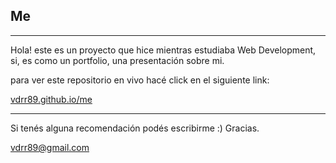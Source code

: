 ## Me
---

Hola! este es un proyecto que hice mientras estudiaba Web Development, si, es como un portfolio, una presentación sobre mi.

para ver este repositorio en vivo hacé click en el siguiente link:

[vdrr89.github.io/me](https://vdrr89.github.io/me/)

---

Si tenés alguna recomendación podés escribirme :) Gracias. 

vdrr89@gmail.com